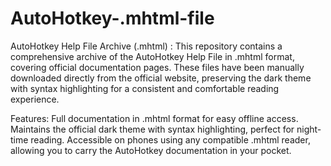 # AutoHotkey-.mhtml-file
AutoHotkey Help File Archive (.mhtml) :
This repository contains a comprehensive archive of the AutoHotkey Help File in .mhtml format, covering official documentation pages. These files have been manually downloaded directly from the official website, preserving the dark theme with syntax highlighting for a consistent and comfortable reading experience.

Features:
Full documentation in .mhtml format for easy offline access.
Maintains the official dark theme with syntax highlighting, perfect for night-time reading.
Accessible on phones using any compatible .mhtml reader, allowing you to carry the AutoHotkey documentation in your pocket.
